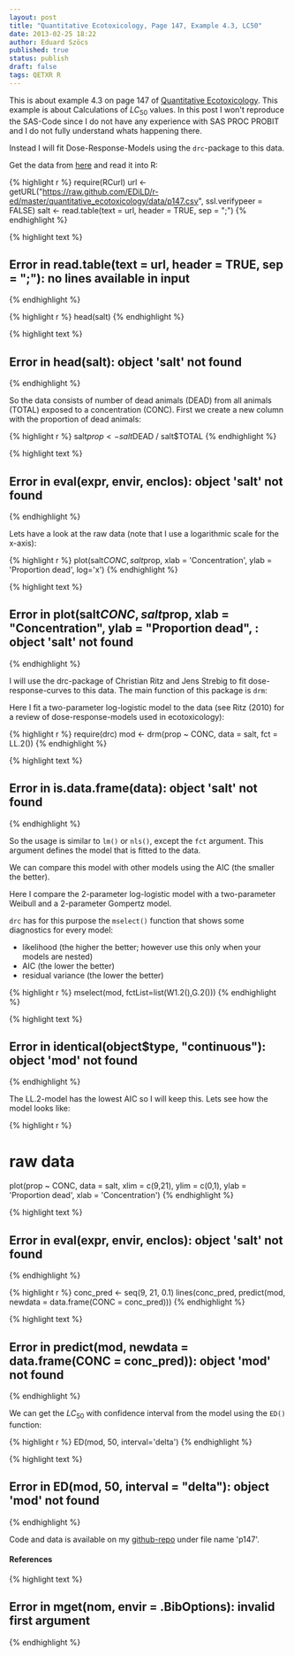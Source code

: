 ```yaml
---
layout: post
title: "Quantitative Ecotoxicology, Page 147, Example 4.3, LC50"
date: 2013-02-25 18:22
author: Eduard Szöcs
published: true
status: publish
draft: false
tags: QETXR R
---
```



 
This is about example 4.3 on page 147 of [Quantitative Ecotoxicology](http://www.crcpress.com/product/isbn/9781439835647). This example is about Calculations of $LC_{50}$ values.
In this post I won't reproduce the SAS-Code since I do not have any experience with SAS PROC PROBIT and I do not fully understand whats happening there.
 
Instead I will fit Dose-Response-Models using the `drc`-package to this data.
 
 
Get the data from [here](https://raw.github.com/EDiLD/r-ed/master/quantitative_ecotoxicology/data/p147.csv) and read it into R:
 

{% highlight r %}
require(RCurl)
url <- getURL("https://raw.github.com/EDiLD/r-ed/master/quantitative_ecotoxicology/data/p147.csv",
ssl.verifypeer = FALSE)
salt <- read.table(text = url, header = TRUE, sep = ";")
{% endhighlight %}



{% highlight text %}
## Error in read.table(text = url, header = TRUE, sep = ";"): no lines available in input
{% endhighlight %}

{% highlight r %}
head(salt)
{% endhighlight %}



{% highlight text %}
## Error in head(salt): object 'salt' not found
{% endhighlight %}
 
So the data consists of number of dead animals (DEAD) from all animals (TOTAL) exposed to a concentration (CONC).
First we create a new column with the proportion of dead animals:
 

{% highlight r %}
salt$prop <- salt$DEAD / salt$TOTAL
{% endhighlight %}



{% highlight text %}
## Error in eval(expr, envir, enclos): object 'salt' not found
{% endhighlight %}
 
Lets have a look at the raw data (note that I use a logarithmic scale for the x-axis):

{% highlight r %}
plot(salt$CONC, salt$prop, xlab = 'Concentration', ylab = 'Proportion dead', log='x')
{% endhighlight %}



{% highlight text %}
## Error in plot(salt$CONC, salt$prop, xlab = "Concentration", ylab = "Proportion dead", : object 'salt' not found
{% endhighlight %}
 
 
I will use the drc-package of Christian Ritz and Jens Strebig to fit dose-response-curves to this data. The main function of this package is `drm`:
 
 
Here I fit a two-parameter log-logistic model to the data (see Ritz (2010) for a review of dose-response-models used in ecotoxicology):

{% highlight r %}
require(drc)
mod <- drm(prop ~ CONC, data = salt, fct =  LL.2())
{% endhighlight %}



{% highlight text %}
## Error in is.data.frame(data): object 'salt' not found
{% endhighlight %}
 
So the usage is similar to `lm()` or `nls()`, except the `fct` argument. This argument defines the model that is fitted to the data.
 
We can compare this model with other models using the AIC (the smaller the better). 
 
Here I compare the 2-parameter log-logistic model with a two-parameter Weibull and a 2-parameter Gompertz model. 
 
`drc` has for this purpose the `mselect()` function that shows some diagnostics for every model:
 
* likelihood (the higher the better; however use this only when your models are nested)
* AIC (the lower the better)
* residual variance (the lower the better)
 

{% highlight r %}
mselect(mod, fctList=list(W1.2(),G.2()))
{% endhighlight %}



{% highlight text %}
## Error in identical(object$type, "continuous"): object 'mod' not found
{% endhighlight %}
 
The LL.2-model has the lowest AIC so I will keep this. 
Lets see how the model looks like:

{% highlight r %}
# raw data
plot(prop ~ CONC, data = salt, xlim = c(9,21), ylim = c(0,1), ylab = 'Proportion dead', xlab = 'Concentration')
{% endhighlight %}



{% highlight text %}
## Error in eval(expr, envir, enclos): object 'salt' not found
{% endhighlight %}



{% highlight r %}
conc_pred <- seq(9, 21, 0.1)
lines(conc_pred, predict(mod, newdata = data.frame(CONC = conc_pred)))
{% endhighlight %}



{% highlight text %}
## Error in predict(mod, newdata = data.frame(CONC = conc_pred)): object 'mod' not found
{% endhighlight %}
 
We can get the $LC_{50}$ with confidence interval from the model using the `ED()` function:

{% highlight r %}
ED(mod, 50, interval='delta')
{% endhighlight %}



{% highlight text %}
## Error in ED(mod, 50, interval = "delta"): object 'mod' not found
{% endhighlight %}
 
Code and data is available on my [github-repo](https://github.com/EDiLD/r-ed/tree/master/quantitative_ecotoxicology) under file name 'p147'.
 
#### References
 

{% highlight text %}
## Error in mget(nom, envir = .BibOptions): invalid first argument
{% endhighlight %}
 
